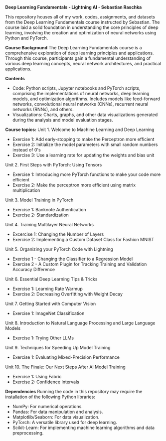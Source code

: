 **Deep Learning Fundamentals - Lightning AI - Sebastian Raschka**

This repository houses all of my work, codes, assignments, and datasets from the Deep Learning Fundamentals course instructed by Sebastian. The course laid a solid foundation in understanding the core principles of deep learning, involving the creation and optimization of neural networks using Python and PyTorch.

**Course Background**
The Deep Learning Fundamentals course is a comprehensive exploration of deep learning principles and applications. Through this course, participants gain a fundamental understanding of various deep learning concepts, neural network architectures, and practical applications.

**Contents**
- Code: Python scripts, Jupyter notebooks and PyTorch scripts, comprising the implementations of neural networks, deep learning models, and optimization algorithms. Includes models like feed-forward networks, convolutional neural networks (CNNs), recurrent neural networks (RNNs), and others.
- Visualizations: Charts, graphs, and other data visualizations generated during the analysis and model evaluation stages.

**Course topics:**
Unit 1. Welcome to Machine Learning and Deep Learning
- Exercise 1: Add early-stopping to make the Perceptron more efficient
- Exercise 2: Initialize the model parameters with small random numbers instead of 0's
- Exercise 3: Use a learning rate for updating the weights and bias unit

Unit 2. First Steps with PyTorch: Using Tensors
- Exercise 1: Introducing more PyTorch functions to make your code more efficient
- Exercise 2: Make the perceptron more efficient using matrix multiplication

Unit 3. Model Training in PyTorch 
- Exercise 1: Banknote Authentication
- Exercise 2: Standardization

Unit 4. Training Multilayer Neural Networks
- Excercise 1: Changing the Number of Layers
- Exercise 2: Implementing a Custom Dataset Class for Fashion MNIST

Unit 5. Organizing your PyTorch Code with Lightning 
- Exercise 1 - Changing the Classifier to a Regression Model
- Exercise 2 - A Custom Plugin for Tracking Training and Validation Accuracy Difference

Unit 6. Essential Deep Learning Tips & Tricks
- Exercise 1: Learning Rate Warmup
- Exercise 2: Decreasing Overfitting with Weight Decay

Unit 7. Getting Started with Computer Vision 
- Exercise 1: ImageNet Classification

Unit 8. Introduction to Natural Language Processing and Large Language Models
- Exercise 1: Trying Other LLMs

Unit 9. Techniques for Speeding Up Model Training
- Exercise 1: Evaluating Mixed-Precision Performance

Unit 10. The Finale: Our Next Steps After AI Model Training
- Exercise 1: Using Fabric
- Exercise 2: Confidence Intervals

**Dependencies**
Running the code in this repository may require the installation of the following Python libraries:
- NumPy: For numerical operations.
- Pandas: For data manipulation and analysis.
- Matplotlib/Seaborn: For data visualization.
- PyTorch: A versatile library used for deep learning.
- Scikit-Learn: For implementing machine learning algorithms and data preprocessing.
